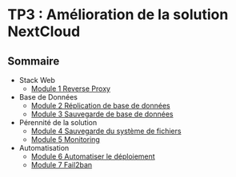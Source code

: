 # TP3 : Amélioration de la solution NextCloud

## Sommaire

- Stack Web
  - [Module 1 Reverse Proxy](./module1.md)
- Base de Données
  - [Module 2 Réplication de base de données](./module2.md)
  - [Module 3 Sauvegarde de base de données](./module3.md)
- Pérennité de la solution
  - [Module 4 Sauvegarde du système de fichiers](./module4.md)
  - [Module 5 Monitoring](./module5.md)
- Automatisation
  - [Module 6 Automatiser le déploiement](./module6.md)
  - [Module 7 Fail2ban](./module7.md)
